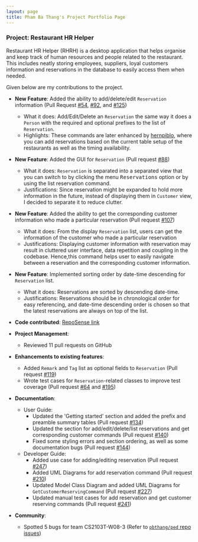 ```yaml
---
layout: page
title: Pham Ba Thang's Project Portfolio Page
---
```


### Project: Restaurant HR Helper

Restaurant HR Helper (RHRH) is a desktop application that helps organise and keep track of human resources and people related to the restaurant.
This includes neatly storing employees, suppliers, loyal customers information and reservations in the database to easily access them when needed.

Given below are my contributions to the project.

* **New Feature**: Added the ability to add/delete/edit `Reservation` information (Pull Request [#54](https://github.com/AY2122S1-CS2103T-T17-1/tp/pull/54), [#92](https://github.com/AY2122S1-CS2103T-T17-1/tp/pull/92), and [#125](https://github.com/AY2122S1-CS2103T-T17-1/tp/pull/125))
  * What it does: Add/Edit/Delete an `Reservation` the same way it does a `Person` with the required and optional prefixes to the list of `Reservation`.
  * Highlights: These commands are later enhanced by [hernpiblo](https://ay2122s1-cs2103t-t17-1.github.io/tp/team/hernpiblo.html), where you can add reservations based on the current table setup of the restaurants as well as the timing availability.
  
* **New Feature**: Added the GUI for `Reservation` (Pull request [#88](https://github.com/AY2122S1-CS2103T-T17-1/tp/pull/88))
  * What it does: `Reservation` is separated into a separated view that you can switch to by clicking the menu <kbd>Reservations</kbd> option or by using the list reservation command.
  * Justifications: Since reservation might be expanded to hold more information in the future, instead of displaying them in `Customer` view, I decided to separate it to reduce clutter.
  
* **New Feature**: Added the ability to get the corresponding customer information who made a particular reservation (Pull request [#107](https://github.com/AY2122S1-CS2103T-T17-1/tp/pull/107))
  * What it does: From the display `Reservation` list, users can get the information of the customer who made a particular reservation
  * Justifications: Displaying customer information with reservation may result in cluttered user interface, data repetition and coupling in the codebase. Hence,this command helps user to easily navigate between a reservation and the corresponding customer information.
  
* **New Feature**: Implemented sorting order by date-time descending for `Reservation` list.
  * What it does: Reservations are sorted by descending date-time.
  * Justifications: Reservations should be in chronological order for easy referencing, and date-time descending order is chosen so that the latest reservations are always on top of the list.

* **Code contributed**: [RepoSense link](https://nus-cs2103-ay2122s1.github.io/tp-dashboard/?search=pbthang&sort=groupTitle&sortWithin=title&since=2021-09-17&timeframe=commit&mergegroup=&groupSelect=groupByRepos&breakdown=false&tabOpen=true&tabType=authorship&tabAuthor=pbthang&tabRepo=AY2122S1-CS2103T-T17-1%2Ftp%5Bmaster%5D&authorshipIsMergeGroup=false&authorshipFileTypes=docs~functional-code~test-code&authorshipIsBinaryFileTypeChecked=false)

* **Project Management**: 
  * Reviewed 11 pull requests on GitHub
  
* **Enhancements to existing features**:
  * Added `Remark` and `Tag` list as optional fields to `Reservation` (Pull request [#119](https://github.com/AY2122S1-CS2103T-T17-1/tp/pull/119))
  * Wrote test cases for `Reservation`-related classes to improve test coverage (Pull request [#64](https://github.com/AY2122S1-CS2103T-T17-1/tp/pull/64) and [#195](https://github.com/AY2122S1-CS2103T-T17-1/tp/pull/195))
  
* **Documentation**:
  * User Guide: 
    * Updated the 'Getting started' section and added the prefix and preamble summary tables (Pull request [#134](https://github.com/AY2122S1-CS2103T-T17-1/tp/pull/134))
    * Updated the section for add/edit/delete/list reservations and get corresponding customer commands (Pull request [#140](https://github.com/AY2122S1-CS2103T-T17-1/tp/pull/140))
    * Fixed some styling errors and section ordering, as well as some documentation bugs (Pull request [#144](https://github.com/AY2122S1-CS2103T-T17-1/tp/pull/144))
  * Developer Guide:
    * Added use case for adding/editing reservation (Pull request [#247](https://github.com/AY2122S1-CS2103T-T17-1/tp/pull/247))
    * Added UML Diagrams for add reservation command (Pull request [#210](https://github.com/AY2122S1-CS2103T-T17-1/tp/pull/210))
    * Updated Model Class Diagram and added UML Diagrams for `GetCustomerReservingCommand` (Pull request [#227](https://github.com/AY2122S1-CS2103T-T17-1/tp/pull/227))
    * Updated manual test cases for add reservation and get customer reserving commands (Pull request [#241](https://github.com/AY2122S1-CS2103T-T17-1/tp/pull/241))
  
* **Community**:
  * Spotted 5 bugs for team CS2103T-W08-3 (Refer to [`pbthang/ped` repo issues](https://github.com/pbthang/ped/issues))
